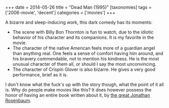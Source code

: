 +++
date = 2014-05-26
title = "Dead Man (1995)"
[taxonomies]
tags = ['2006-movie', 'decent']
categories = ['movies']
+++

A bizarre and sleep-inducing work, this dark comedy has its moments:

-   The scene with Billy Bon Thornton is fun to watch, due to the
    idiotic behavior of his character and its companions. It is my
    favorite in the movie.
-   The character of the native American feels more of a guardian angel
    than anything real. One feels a sense of comfort having him around,
    and his bravery commendable, not to mention his kindness. He is the
    most unusual character of them all, or should I say the most
    unconvincing.
-   The character of Crispin Glover is also bizarre. He gives a very
    good performance, brief as it is.

I don't know what the fuck's up with the story though, what the point
of it all is. Why do people make movies like this? It does however
possess the honor of having an entire book written about it, by [the
great Jonathan Rosenbaum].

  [the great Jonathan Rosenbaum]: @/best-movie-critic-jonathan-rosenbaum.md
